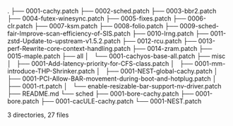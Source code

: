 .
├── 0001-cachy.patch
├── 0002-sched.patch
├── 0003-bbr2.patch
├── 0004-futex-winesync.patch
├── 0005-fixes.patch
├── 0006-clr.patch
├── 0007-ksm.patch
├── 0008-folio.patch
├── 0009-sched-fair-Improve-scan-efficiency-of-SIS.patch
├── 0010-lrng.patch
├── 0011-zstd-Update-to-upstream-v1.5.2.patch
├── 0012-rcu.patch
├── 0013-perf-Rewrite-core-context-handling.patch
├── 0014-zram.patch
├── 0015-maple.patch
├── all
│   └── 0001-cachyos-base-all.patch
├── misc
│   ├── 0001-Add-latency-priority-for-CFS-class.patch
│   ├── 0001-mm-introduce-THP-Shrinker.patch
│   ├── 0001-NEST-global-cachy.patch
│   ├── 0001-PCI-Allow-BAR-movement-during-boot-and-hotplug.patch
│   ├── 0001-rt.patch
│   └── enable-resizable-bar-support-nv-driver.patch
├── README.md
└── sched
    ├── 0001-bore-cachy.patch
    ├── 0001-bore.patch
    ├── 0001-cacULE-cachy.patch
    └── 0001-NEST.patch

3 directories, 27 files
